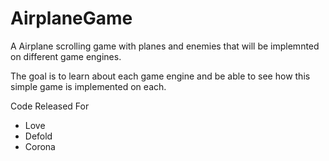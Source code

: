 # AirplaneGame

A Airplane scrolling game with planes and enemies that will be implemnted on different game engines.

The goal is to learn about each game engine and be able to see how this simple game is implemented on each.

Code Released For
* Love 
* Defold
* Corona



